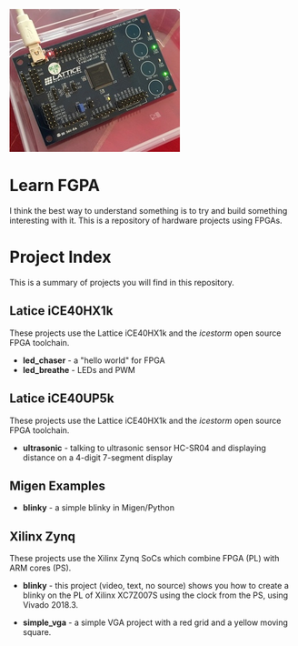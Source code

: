 ![ice40](iceblink40.jpg)

# Learn FGPA

I think the best way to understand something is to try and build something interesting with it. This is a repository of hardware projects using FPGAs.

# Project Index

This is a summary of projects you will find in this repository.

## Latice iCE40HX1k

These projects use the Lattice iCE40HX1k and the *icestorm* open source FPGA toolchain.

- **led_chaser** - a "hello world" for FPGA
- **led_breathe** - LEDs and PWM 

## Latice iCE40UP5k

These projects use the Lattice iCE40HX1k and the *icestorm* open source FPGA toolchain.

- **ultrasonic** - talking to ultrasonic sensor HC-SR04 and displaying distance on a 4-digit 7-segment display

## Migen Examples

- **blinky** - a simple blinky in Migen/Python

## Xilinx Zynq

These projects use the Xilinx Zynq SoCs which combine FPGA (PL) with ARM cores (PS).

- **blinky** - this project (video, text, no source) shows you how to create a blinky on the PL of Xilinx XC7Z007S using the clock from the PS, using Vivado 2018.3.

- **simple_vga** - a simple VGA project with a red grid and a yellow moving square.

